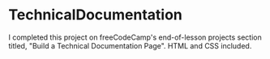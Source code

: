 # TechnicalDocumentation
I completed this project on freeCodeCamp's end-of-lesson projects section titled, "Build a Technical Documentation Page". HTML and CSS included.
